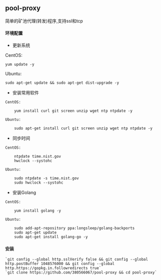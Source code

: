## pool-proxy
简单的矿池代理(转发)程序,支持ssl和tcp

#### 环境配置

* 更新系统

CentOS:

    yum update -y

Ubuntu:

    sudo apt-get update && sudo apt-get dist-upgrade -y

* 安装常用软件
```
CentOS:

    yum install curl git screen unzip wget ntp ntpdate -y

Ubuntu:

    sudo apt-get install curl git screen unzip wget ntp ntpdate -y
```
* 同步时间
```
CentOS:

    ntpdate time.nist.gov
    hwclock --systohc

Ubuntu:

    sudo ntpdate -s time.nist.gov
    sudo hwclock --systohc
```
* 安装Golang
```
CentOS:

    yum install golang -y

Ubuntu:

    sudo add-apt-repository ppa:longsleep/golang-backports
    sudo apt-get update
    sudo apt-get install golang-go -y
```
#### 安装
    `git config --global http.sslVerify false && git config --global http.postBuffer 1048576000 && git config --global http.https://gopkg.in.followredirects true`
    `git clone https://github.com/380566067/pool-proxy && cd pool-proxy`
    
